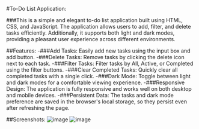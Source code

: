 #To-Do List Application:

###This is a simple and elegant to-do list application built using HTML, CSS, and JavaScript. The application allows users to add, filter, and delete tasks efficiently. Additionally, it supports both light and dark modes, providing a pleasant user experience across different environments.

##Features:
-###Add Tasks: Easily add new tasks using the input box and add button.
-###Delete Tasks: Remove tasks by clicking the delete icon next to each task.
-###Filter Tasks: Filter tasks by All, Active, or Completed using the filter buttons.
-###Clear Completed Tasks: Quickly clear all completed tasks with a single click.
-###Dark Mode: Toggle between light and dark modes for a comfortable viewing experience.
-###Responsive Design: The application is fully responsive and works well on both desktop and mobile devices.
-###Persistent Data: The tasks and dark mode preference are saved in the browser's local storage, so they persist even after refreshing the page.

##Screenshots:
![image](https://github.com/user-attachments/assets/21303735-87e4-4324-af33-28c388f5b99e)
![image](https://github.com/user-attachments/assets/292331d4-37bc-4e04-a86b-66998540568b)

